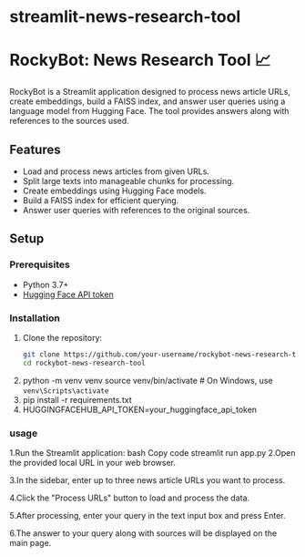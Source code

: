 # streamlit-news-research-tool
# RockyBot: News Research Tool 📈

RockyBot is a Streamlit application designed to process news article URLs, create embeddings, build a FAISS index, and answer user queries using a language model from Hugging Face. The tool provides answers along with references to the sources used.

## Features

- Load and process news articles from given URLs.
- Split large texts into manageable chunks for processing.
- Create embeddings using Hugging Face models.
- Build a FAISS index for efficient querying.
- Answer user queries with references to the original sources.

## Setup

### Prerequisites

- Python 3.7+
- [Hugging Face API token](https://huggingface.co/settings/tokens)

### Installation

1. Clone the repository:
   ```bash
   git clone https://github.com/your-username/rockybot-news-research-tool.git
   cd rockybot-news-research-tool
2. python -m venv venv
source venv/bin/activate  # On Windows, use `venv\Scripts\activate`
3. pip install -r requirements.txt
4. HUGGINGFACEHUB_API_TOKEN=your_huggingface_api_token
### usage
1.Run the Streamlit application:
bash
Copy code
streamlit run app.py
2.Open the provided local URL in your web browser.

3.In the sidebar, enter up to three news article URLs you want to process.

4.Click the "Process URLs" button to load and process the data.

5.After processing, enter your query in the text input box and press Enter.

6.The answer to your query along with sources will be displayed on the main page.

